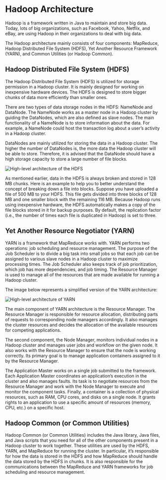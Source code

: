 # Hadoop Architecture

Hadoop is a framework written in Java to maintain and store big data. Today, lots of big organizations, such as Facebook, Yahoo, Netflix, and eBay, are using Hadoop in their organizations to deal with big data.

The Hadoop architecture mainly consists of four components: MapReduce, Hadoop Distributed File System (HDFS), Yet Another Resource Framework (YARN), and Common Utilities (or Hadoop Common).

## Hadoop Distributed File System (HDFS)

The Hadoop Distributed File System (HDFS) is utilized for storage permission in a Hadoop cluster. It is mainly designed for working on inexpensive hardware devices. The HDFS is designed to store bigger chunks of data more efficiently than smaller ones.

There are two types of data storage nodes in the HDFS: NameNode and DataNode. The NameNode works as a master node in a Hadoop cluster by guiding the DataNodes, which are also defined as slave nodes. The main functionality of a NameNode is to store information about the data. For example, a NameNode could host the transaction log about a user’s activity in a Hadoop cluster.

DataNodes are mainly utilized for storing the data in a Hadoop cluster. The higher the number of DataNodes is, the more data the Hadoop cluster will be able to store. Therefore, it is advised that the DataNode should have a high storage capacity to store a large number of file blocks.

![High-level architecture of the HDFS]()

As mentioned earlier, data in the HDFS is always broken and stored in 128 MB chunks. Here is an example to help you to better understand the concept of breaking down a file into blocks. Suppose you have uploaded a file of 500 MB to your HDFS. This file gets divided into three blocks of 128 MB and one smaller block with the remaining 116 MB. Because Hadoop runs using inexpensive hardware, the HDFS automatically makes a copy of the file blocks stored in it for backup purposes. By default, the replication factor (i.e., the number of times each file is duplicated in Hadoop) is set to three.

## Yet Another Resource Negotiator (YARN)

YARN is a framework that MapReduce works with. YARN performs two operations: job scheduling and resource management. The purpose of the Job Scheduler is to divide a big task into small jobs so that each job can be assigned to various slave nodes in a Hadoop cluster to maximize processing times. The Job Scheduler also keeps track of job prioritization, which job has more dependencies, and job timing. The Resource Manager is used to manage all of the resources that are made available for running a Hadoop cluster.

The image below represents a simplified version of the YARN architecture:

![High-level architecture of YARN]()

The main component of YARN architecture is the Resource Manager. The Resource Manager is responsible for resource allocation, distributing parts of requests to corresponding node managers accordingly. It also manages the cluster resources and decides the allocation of the available resources for competing applications.

The second component, the Node Manager, monitors individual nodes in a Hadoop cluster and manages user jobs and workflow on the given node. It also works with the Resource Manager to ensure that the node is working correctly. Its primary goal is to manage application containers assigned to it by the Resource Manager.

The Application Master works on a single job submitted to the framework. Each Application Master coordinates an application’s execution in the cluster and also manages faults. Its task is to negotiate resources from the Resource Manager and work with the Node Manager to execute and monitor the component tasks.
Finally, a container is a collection of physical resources, such as RAM, CPU cores, and disks on a single node. It grants rights to an application to use a specific amount of resources (memory, CPU, etc.) on a specific host.

## Hadoop Common (or Common Utilities)

Hadoop Common (or Common Utilities) includes the Java library, Java files, and Java scripts that you need for all of the other components present in a Hadoop cluster to work together. These utilities are used by the HDFS, YARN, and MapReduce for running the cluster. In particular, it’s responsible for how the data is stored in the HDFS and how MapReduce should handle the data stored by the HDFS in chunks. It is also responsible for the communications between the MapReduce and YARN frameworks for job scheduling and resource management.
